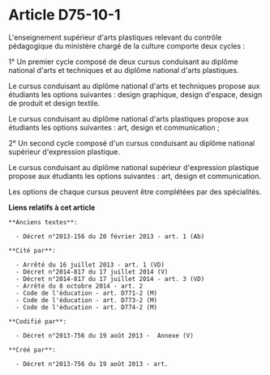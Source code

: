 # Article D75-10-1

L'enseignement supérieur d'arts plastiques relevant du contrôle pédagogique du ministère chargé de la culture comporte deux
cycles :

1° Un premier cycle composé de deux cursus conduisant au diplôme national d'arts et techniques et au diplôme national d'arts
plastiques.

Le cursus conduisant au diplôme national d'arts et techniques propose aux étudiants les options suivantes : design graphique,
design d'espace, design de produit et design textile.

Le cursus conduisant au diplôme national d'arts plastiques propose aux étudiants les options suivantes : art, design et
communication ;

2° Un second cycle composé d'un cursus conduisant au diplôme national supérieur d'expression plastique.

Le cursus conduisant au diplôme national supérieur d'expression plastique propose aux étudiants les options suivantes : art,
design et communication.

Les options de chaque cursus peuvent être complétées par des spécialités.

**Liens relatifs à cet article**

	**Anciens textes**:

	  - Décret n°2013-156 du 20 février 2013 - art. 1 (Ab)

	**Cité par**:

	  - Arrêté du 16 juillet 2013 - art. 1 (VD)
	  - Décret n°2014-817 du 17 juillet 2014 (V)
	  - Décret n°2014-817 du 17 juillet 2014 - art. 3 (VD)
	  - Arrêté du 8 octobre 2014 - art. 2
	  - Code de l'éducation - art. D771-2 (M)
	  - Code de l'éducation - art. D773-2 (M)
	  - Code de l'éducation - art. D774-2 (M)

	**Codifié par**:

	  - Décret n°2013-756 du 19 août 2013 -  Annexe (V)

	**Créé par**:

	  - Décret n°2013-756 du 19 août 2013 - art.
